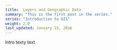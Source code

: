 ```yaml
---
title:  Layers and Geographic Data
summary: "This is the first post in the series."
series: "Introduction to GIS"
weight: 2.0
last_updated: January 15, 2016
---
```


Intro texty text